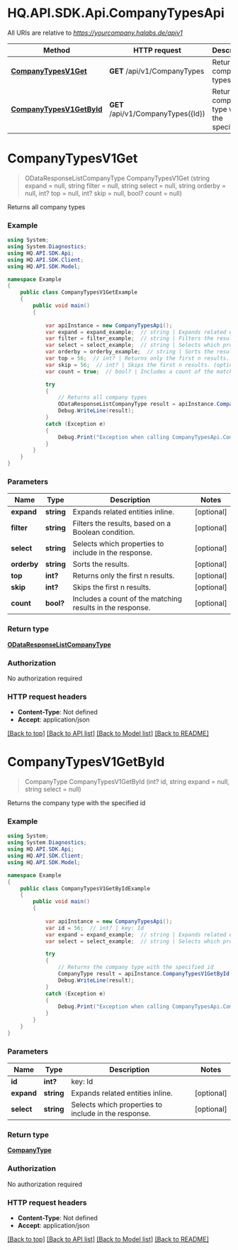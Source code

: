 # HQ.API.SDK.Api.CompanyTypesApi

All URIs are relative to *https://yourcompany.hqlabs.de/apiv1*

Method | HTTP request | Description
------------- | ------------- | -------------
[**CompanyTypesV1Get**](CompanyTypesApi.md#companytypesv1get) | **GET** /api/v1/CompanyTypes | Returns all company types
[**CompanyTypesV1GetById**](CompanyTypesApi.md#companytypesv1getbyid) | **GET** /api/v1/CompanyTypes({Id}) | Returns the company type with the specified id


<a name="companytypesv1get"></a>
# **CompanyTypesV1Get**
> ODataResponseListCompanyType CompanyTypesV1Get (string expand = null, string filter = null, string select = null, string orderby = null, int? top = null, int? skip = null, bool? count = null)

Returns all company types

### Example
```csharp
using System;
using System.Diagnostics;
using HQ.API.SDK.Api;
using HQ.API.SDK.Client;
using HQ.API.SDK.Model;

namespace Example
{
    public class CompanyTypesV1GetExample
    {
        public void main()
        {
            
            var apiInstance = new CompanyTypesApi();
            var expand = expand_example;  // string | Expands related entities inline. (optional) 
            var filter = filter_example;  // string | Filters the results, based on a Boolean condition. (optional) 
            var select = select_example;  // string | Selects which properties to include in the response. (optional) 
            var orderby = orderby_example;  // string | Sorts the results. (optional) 
            var top = 56;  // int? | Returns only the first n results. (optional) 
            var skip = 56;  // int? | Skips the first n results. (optional) 
            var count = true;  // bool? | Includes a count of the matching results in the response. (optional) 

            try
            {
                // Returns all company types
                ODataResponseListCompanyType result = apiInstance.CompanyTypesV1Get(expand, filter, select, orderby, top, skip, count);
                Debug.WriteLine(result);
            }
            catch (Exception e)
            {
                Debug.Print("Exception when calling CompanyTypesApi.CompanyTypesV1Get: " + e.Message );
            }
        }
    }
}
```

### Parameters

Name | Type | Description  | Notes
------------- | ------------- | ------------- | -------------
 **expand** | **string**| Expands related entities inline. | [optional] 
 **filter** | **string**| Filters the results, based on a Boolean condition. | [optional] 
 **select** | **string**| Selects which properties to include in the response. | [optional] 
 **orderby** | **string**| Sorts the results. | [optional] 
 **top** | **int?**| Returns only the first n results. | [optional] 
 **skip** | **int?**| Skips the first n results. | [optional] 
 **count** | **bool?**| Includes a count of the matching results in the response. | [optional] 

### Return type

[**ODataResponseListCompanyType**](ODataResponseListCompanyType.md)

### Authorization

No authorization required

### HTTP request headers

 - **Content-Type**: Not defined
 - **Accept**: application/json

[[Back to top]](#) [[Back to API list]](../README.md#documentation-for-api-endpoints) [[Back to Model list]](../README.md#documentation-for-models) [[Back to README]](../README.md)

<a name="companytypesv1getbyid"></a>
# **CompanyTypesV1GetById**
> CompanyType CompanyTypesV1GetById (int? id, string expand = null, string select = null)

Returns the company type with the specified id

### Example
```csharp
using System;
using System.Diagnostics;
using HQ.API.SDK.Api;
using HQ.API.SDK.Client;
using HQ.API.SDK.Model;

namespace Example
{
    public class CompanyTypesV1GetByIdExample
    {
        public void main()
        {
            
            var apiInstance = new CompanyTypesApi();
            var id = 56;  // int? | key: Id
            var expand = expand_example;  // string | Expands related entities inline. (optional) 
            var select = select_example;  // string | Selects which properties to include in the response. (optional) 

            try
            {
                // Returns the company type with the specified id
                CompanyType result = apiInstance.CompanyTypesV1GetById(id, expand, select);
                Debug.WriteLine(result);
            }
            catch (Exception e)
            {
                Debug.Print("Exception when calling CompanyTypesApi.CompanyTypesV1GetById: " + e.Message );
            }
        }
    }
}
```

### Parameters

Name | Type | Description  | Notes
------------- | ------------- | ------------- | -------------
 **id** | **int?**| key: Id | 
 **expand** | **string**| Expands related entities inline. | [optional] 
 **select** | **string**| Selects which properties to include in the response. | [optional] 

### Return type

[**CompanyType**](CompanyType.md)

### Authorization

No authorization required

### HTTP request headers

 - **Content-Type**: Not defined
 - **Accept**: application/json

[[Back to top]](#) [[Back to API list]](../README.md#documentation-for-api-endpoints) [[Back to Model list]](../README.md#documentation-for-models) [[Back to README]](../README.md)

